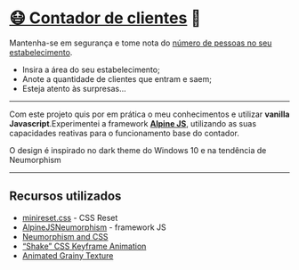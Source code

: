 # [😷 Contador de clientes](https://joselag.es/news_station/) 📰

Mantenha-se em segurança e tome nota do [número de pessoas no seu estabelecimento](https://dre.pt/web/guest/legislacao-consolidada/-/lc/137618391/202007150100/73849113/diploma/indice).

* Insira a área do seu estabelecimento;
* Anote a quantidade de clientes que entram e saem;
* Esteja atento às surpresas...

---

Com este projeto quis por em prática o meu conhecimentos e utilizar **vanilla Javascript**.Experimentei a framework **[Alpine JS](https://github.com/alpinejs/alpine)**, utilizando as suas capacidades reativas para o funcionamento base do contador.

O design é inspirado no dark theme do Windows 10 e na tendência de Neumorphism

---



## Recursos utilizados

- [minireset.css](https://jgthms.com/minireset.css/) - CSS Reset
- [AlpineJSNeumorphism](https://github.com/alpinejs/alpine) - framework JS
- [Neumorphism and CSS](https://css-tricks.com/neumorphism-and-css)
- [“Shake” CSS Keyframe Animation](https://css-tricks.com/snippets/css/shake-css-keyframe-animation/)
- [Animated Grainy Texture](https://css-tricks.com/snippets/css/animated-grainy-texture/)

